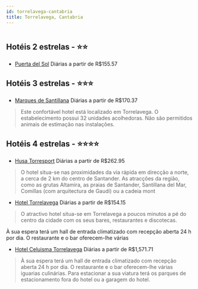 ```yaml
---
id: torrelavega-cantabria
title: Torrelavega, Cantabria
---
```


<center><img src="https://assets.cosmos-data.com/40/201e01faf2e548b986720cb44cba67ad/JP131009.jpg" alt="" /></center>


## Hotéis 2 estrelas - ⭐️⭐️

-    [Puerta del Sol](https://www.hurb.com/hoteis/torrelavega/puerta-del-sol-JNP-JP131009?cmp=18055) Diárias a partir de R$155.57
   > 

## Hotéis 3 estrelas - ⭐️⭐️⭐️

-    [Marques de Santillana](https://www.hurb.com/hoteis/torrelavega/marques-de-santillana-JNP-JP290935?cmp=18055) Diárias a partir de R$170.37
   > Este confortável hotel está localizado em Torrelavega. O estabelecimento possui 32 unidades acolhedoras. Não são permitidos animais de estimação nas instalações. 

## Hotéis 4 estrelas - ⭐️⭐️⭐️⭐️

-    [Husa Torresport](https://www.hurb.com/hoteis/torrelavega/husa-torresport-JNP-JP053637?cmp=18055) Diárias a partir de R$262.95
   > O hotel situa-se nas proximidades da via rápida em direcção a norte, a cerca de 2 km do centro de Santander. As atracções da região, como as grutas Altamira, as praias de Santander, Santillana del Mar, Comillas (com arquitectura de Gaudí) ou a cadeia mont
-    [Hotel Torrelavega](https://www.hurb.com/hoteis/torrelavega/hotel-torrelavega-JNP-JP069315?cmp=18055) Diárias a partir de R$154.15
   > O atractivo hotel situa-se em Torrelavega a poucos minutos a pé do centro da cidade com os seus bares, restaurantes e discotecas.

À sua espera terá um hall de entrada climatizado com recepção aberta 24 h por dia. O restaurante e o bar oferecem-lhe várias
-    [Hotel Celuisma Torrelavega](https://www.hurb.com/hoteis/torrelavega/hotel-celuisma-torrelavega-JNP-JP742800?cmp=18055) Diárias a partir de R$1,571.71
   > À sua espera terá um hall de entrada climatizado com recepção aberta 24 h por dia. O restaurante e o bar oferecem-lhe várias iguarias culinárias. Para estacionar a sua viatura terá os parques de estacionamento fora do hotel ou a garagem do hotel.
